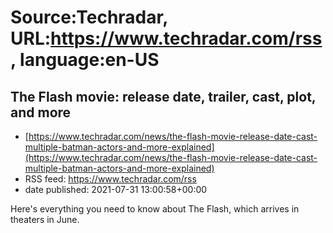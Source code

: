 # Source:Techradar, URL:https://www.techradar.com/rss, language:en-US

## The Flash movie: release date, trailer, cast, plot, and more
 - [https://www.techradar.com/news/the-flash-movie-release-date-cast-multiple-batman-actors-and-more-explained](https://www.techradar.com/news/the-flash-movie-release-date-cast-multiple-batman-actors-and-more-explained)
 - RSS feed: https://www.techradar.com/rss
 - date published: 2021-07-31 13:00:58+00:00

Here's everything you need to know about The Flash, which arrives in theaters in June.

